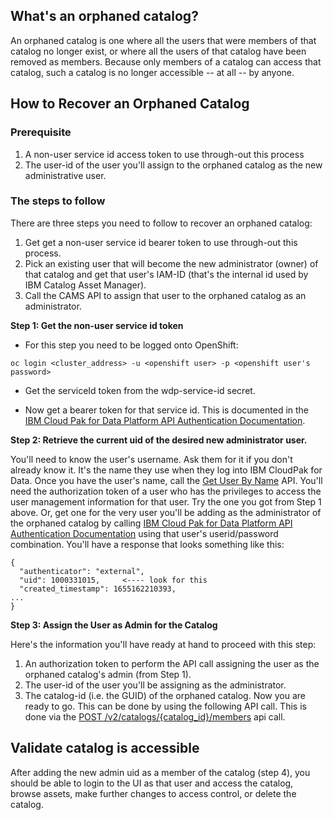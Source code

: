 ## What's an orphaned catalog?
An orphaned catalog is one where all the users that were members of that catalog no longer exist, or where all the users of that catalog have been removed as members.  Because only members of a catalog can access that catalog, such a catalog is no longer accessible -- at all -- by anyone.

## How to Recover an Orphaned Catalog
### Prerequisite
1. A non-user service id access token to use through-out this process
2. The user-id of the user you'll assign to the orphaned catalog as the new administrative user.

### The steps to follow
There are three steps you need to follow to recover an orphaned catalog:
1. Get get a non-user service id bearer token to use through-out this process.
2. Pick an existing user that will become the new administrator (owner) of that catalog and get that user's IAM-ID (that's the internal id used by IBM Catalog Asset Manager).
3. Call the CAMS API to assign that user to the orphaned catalog as an administrator.

**Step 1: Get the non-user service id token**
- For this step you need to be logged onto OpenShift:
```
oc login <cluster_address> -u <openshift user> -p <openshift user's password>
```
- Get the serviceId token from the wdp-service-id secret. 

- Now get a bearer token for that service id.  This is documented in the [IBM Cloud Pak for Data Platform API Authentication Documentation](https://cloud.ibm.com/apidocs/cloud-pak-data/cloud-pak-data-5.0.0#authentication).

**Step 2: Retrieve the current uid of the desired new administrator user.**

You'll need to know the user's username.  Ask them for it if you don't already know it.  It's the name they use when they log into IBM CloudPak for Data.  Once you have the user's name, call the [Get User By Name](https://cloud.ibm.com/apidocs/cloud-pak-data/cloud-pak-data-5.0.0#getuserbyname) API.  You'll need the authorization token of a user who has the privileges to access the user management information for that user.  Try the one you got from Step 1 above.  Or, get one for the very user you'll be adding as the administrator of the orphaned catalog by calling [IBM Cloud Pak for Data Platform API Authentication Documentation](https://cloud.ibm.com/apidocs/cloud-pak-data/cloud-pak-data-5.0.0#authentication) using that user's userid/password combination.
You'll have a response that looks something like this:
```
{
  "authenticator": "external",
  "uid": 1000331015,     <---- look for this
  "created_timestamp": 1655162210393,
...
}
```

**Step 3: Assign the User as Admin for the Catalog**

Here's the information you'll have ready at hand to proceed with this step:
1. An authorization token to perform the API call assigning the user as the orphaned catalog's admin (from Step 1).
2. The user-id of the user you'll be assigning as the administrator.
3. The catalog-id (i.e. the GUID) of the orphaned catalog.
Now you are ready to go.  This can be done by using the following API call.
This is done via the [POST /v2/catalogs/{catalog_id}/members](https://cloud.ibm.com/apidocs/data-ai-common-core-cpd/data-ai-common-core-cpd-5.1.0#addnewmembersv2) api call.

## Validate catalog is accessible
After adding the new admin uid as a member of the catalog (step 4), you should be able to login to the UI as that user and access the catalog, browse assets, make further changes to access control, or delete the catalog.
